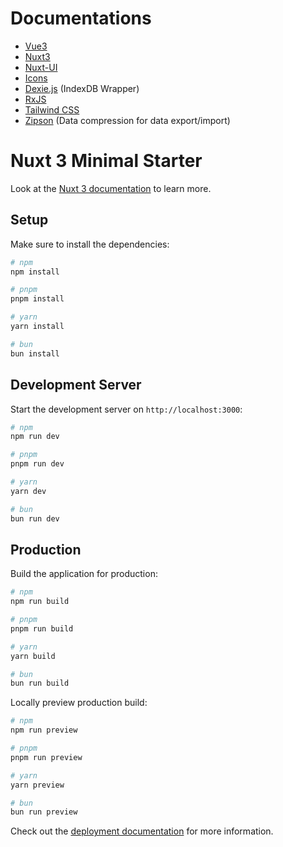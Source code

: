 # Documentations

- [Vue3](https://vuejs.org/)
- [Nuxt3](https://nuxt.com)
- [Nuxt-UI](https://ui.nuxt.com/getting-started)
- [Icons](https://icones.js.org/)
- [Dexie.js](https://dexie.org/docs/Tutorial/Getting-started) (IndexDB Wrapper)
- [RxJS](https://rxjs-dev.firebaseapp.com/guide/overview)
- [Tailwind CSS](https://tailwindcss.com/docs/installation)
- [Zipson](https://jgranstrom.github.io/zipson/) (Data compression for data export/import)

# Nuxt 3 Minimal Starter

Look at the [Nuxt 3 documentation](https://nuxt.com/docs/getting-started/introduction) to learn more.

## Setup

Make sure to install the dependencies:

```bash
# npm
npm install

# pnpm
pnpm install

# yarn
yarn install

# bun
bun install
```

## Development Server

Start the development server on `http://localhost:3000`:

```bash
# npm
npm run dev

# pnpm
pnpm run dev

# yarn
yarn dev

# bun
bun run dev
```

## Production

Build the application for production:

```bash
# npm
npm run build

# pnpm
pnpm run build

# yarn
yarn build

# bun
bun run build
```

Locally preview production build:

```bash
# npm
npm run preview

# pnpm
pnpm run preview

# yarn
yarn preview

# bun
bun run preview
```

Check out the [deployment documentation](https://nuxt.com/docs/getting-started/deployment) for more information.
